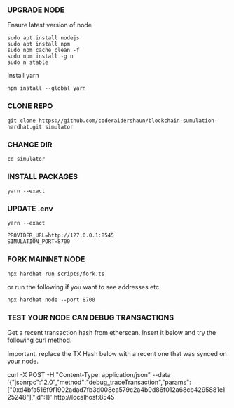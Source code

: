 ### UPGRADE NODE

Ensure latest version of node

```shell
sudo apt install nodejs
sudo apt install npm
sudo npm cache clean -f
sudo npm install -g n
sudo n stable
```

Install yarn

```shell
npm install --global yarn
```

### CLONE REPO

```shell
git clone https://github.com/coderaidershaun/blockchain-sumulation-hardhat.git simulator
```

### CHANGE DIR

```shell
cd simulator
```

### INSTALL PACKAGES

```shell
yarn --exact
```

### UPDATE .env

```shell
yarn --exact
```

```env
PROVIDER_URL=http://127.0.0.1:8545
SIMULATION_PORT=8700
```

### FORK MAINNET NODE

```shell
npx hardhat run scripts/fork.ts
```

or run the following if you want to see addresses etc.

```shell
npx hardhat node --port 8700
```

### TEST YOUR NODE CAN DEBUG TRANSACTIONS

Get a recent transaction hash from etherscan. Insert it below and try the following curl method.

Important, replace the TX Hash below with a recent one that was synced on your node.

curl -X POST -H "Content-Type: application/json" --data '{"jsonrpc":"2.0","method":"debug_traceTransaction","params":["0xd4bfa516f9f1902adad7fb3d008ea579c2a4b0d86f012a68cb4295881e125248"],"id":1}' http://localhost:8545

